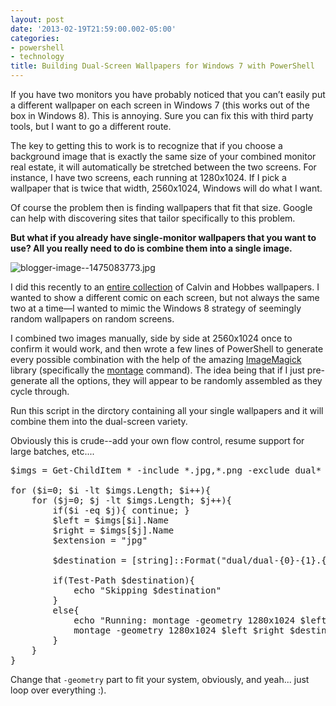 ```yaml
---
layout: post
date: '2013-02-19T21:59:00.002-05:00'
categories:
- powershell
- technology
title: Building Dual-Screen Wallpapers for Windows 7 with PowerShell
---
```


If you have two monitors you have probably noticed that you can’t easily put a different wallpaper on each screen in Windows 7 (this works out of the box in Windows 8). This is annoying. Sure you can fix this with third party tools, but I want to go a different route.

The key to getting this to work is to recognize that if you choose a background image that is exactly the same size of your combined monitor real estate, it will automatically be stretched between the two screens. For instance, I have two screens, each running at 1280x1024. If I pick a wallpaper that is twice that width, 2560x1024, Windows will do what I want.

Of course the problem then is finding wallpapers that fit that size. Google can help with discovering sites that tailor specifically to this problem.

<strong>

</strong>**But what if you already have single-monitor wallpapers that you want to use? All you really need to do is combine them into a single image.**

<strong>

</strong>![blogger-image--1475083773.jpg](blogger-image--1475083773.jpg)</a>

I did this recently to an [entire collection](http://www.reddit.com/r/pics/comments/qiir8/45_calvin_hobbes_wallpapers_optimized_for/) of Calvin and Hobbes wallpapers. I wanted to show a different comic on each screen, but not always the same two at a time—I wanted to mimic the Windows 8 strategy of seemingly random wallpapers on random screens. 

I combined two images manually, side by side at 2560x1024 once to confirm it would work, and then wrote a few lines of PowerShell to generate every possible combination with the help of the amazing [ImageMagick](http://www.imagemagick.org/) library (specifically the [montage](http://www.imagemagick.org/script/montage.php) command). The idea being that if I just pre-generate all the options, they will appear to be randomly assembled as they cycle through.

Run this script in the dirctory containing all your single wallpapers and it will combine them into the dual-screen variety.

Obviously this is crude--add your own flow control, resume support for large batches, etc....

<pre class="csharpcode">$imgs = Get-ChildItem * -include *.jpg,*.png -exclude dual*

<span class="kwrd">for</span> ($i=0; $i -lt $imgs.Length; $i++){ 
    <span class="kwrd">for</span> ($j=0; $j -lt $imgs.Length; $j++){ 
        <span class="kwrd">if</span>($i -eq $j){ <span class="kwrd">continue</span>; }
        $left = $imgs[$i].Name
        $right = $imgs[$j].Name
        $extension = <span class="str">"jpg"</span>

        $destination = [<span class="kwrd">string</span>]::Format(<span class="str">"dual/dual-{0}-{1}.{2}"</span>, $i, $j, $extension)

        <span class="kwrd">if</span>(Test-Path $destination){
            echo <span class="str">"Skipping $destination"</span>
        }
        <span class="kwrd">else</span>{
            echo <span class="str">"Running: montage -geometry 1280x1024 $left $right $destination"</span>
            montage -geometry 1280x1024 $left $right $destination
        }
    }
}</pre>

Change that <code>-geometry</code> part to fit your system, obviously, and yeah... just loop over everything :). 
